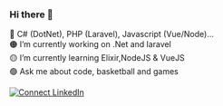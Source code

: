### Hi there 👋

🔴 C# (DotNet), PHP (Laravel), Javascript (Vue/Node)...<br>
🟠 I’m currently working on .Net and laravel <br>
🟡 I’m currently learning Elixir,NodeJS & VueJS<br>
🟢 Ask me about code, basketball and games<br>

[![Connect LinkedIn](https://img.shields.io/badge/LinkedIn-informational?style=social&logo=linkedin)](https://www.linkedin.com/in/mauro-tarquino/)

